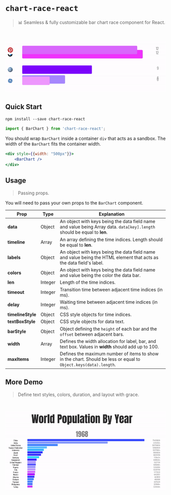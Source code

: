 # `chart-race-react`
> 📊 Seamless & fully customizable bar chart race component for React. 
<br>
<p align=center>
    <img src="./assets/demo_icon.gif" width="800">
</p>

## Quick Start
```
npm install --save chart-race-react
```
```javascript
import { BarChart } from 'chart-race-react';
```
You should wrap `BarChart` inside a container `div` that acts as a sandbox. The width of the `BarChart` fits the container width.
```jsx
<div style={{width: "500px"}}>
    <BarChart />
</div>
```
## Usage 
> Passing props.

You will need to pass your own props to the `BarChart` component.

|Prop|Type|Explanation|
|---|---|---|
|**data**|Object|An object with keys being the data field name and value being Array data. `data[key].length` should be equal to **len**.|
|**timeline**|Array|An array defining the time indices. Length should be equal to **len**.|
|**labels**|Object|An object with keys being the data field name and value being the HTML element that acts as the data field's label.|
|**colors**|Object|An object with keys being the data field name and value being the color the data bar.|
|**len**|Integer|Length of the time indices.|
|**timeout**|Integer|Transition time between adjacent time indices (in ms).|
|**delay**|Integer|Waiting time between adjacent time indices (in ms).|
|**timelineStyle**|Object|CSS style objects for time indices.|
|**textBoxStyle**|Object|CSS style objects for data text.|
|**barStyle**|Object|Object defining the `height` of each bar and the `offset` between adjacent bars.|
|**width**|Array|Defines the width allocation for label, bar, and text box. Values in **width** should add up to 100.|
|**maxItems**|Integer|Defines the maximum number of items to show in the chart. Should be less or equal to `Object.keys(data).length`.|

## More Demo 
> Define text styles, colors, duration, and layout with grace.
<br>
<p align=center>
    <img src="./assets/demo.gif" width="800">
</p>